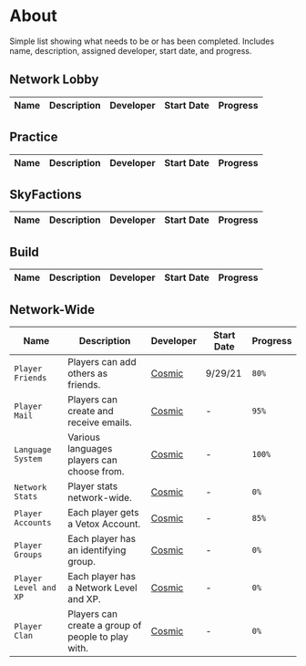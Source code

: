 # About
Simple list showing what needs to be or has been completed. Includes name, description, assigned developer, start date, and progress.

## Network Lobby
|Name|Description|Developer|Start Date|Progress|
|---|---|---|---|---|
## Practice
|Name|Description|Developer|Start Date|Progress|
|---|---|---|---|---|
## SkyFactions
|Name|Description|Developer|Start Date|Progress|
|---|---|---|---|---|
## Build
|Name|Description|Developer|Start Date|Progress|
|---|---|---|---|---|
## Network-Wide
|Name|Description|Developer|Start Date|Progress|
|---|---|---|---|---|
|`Player Friends`|Players can add others as friends.|[Cosmic](https://github.com/Cosmic5173)|9/29/21|`80%`|
|`Player Mail`|Players can create and receive emails.|[Cosmic](https://github.com/Cosmic5173)|-|`95%`|
|`Language System`|Various languages players can choose from.|[Cosmic](https://github.com/Cosmic5173)|-|`100%`|
|`Network Stats`|Player stats network-wide.|[Cosmic](https://github.com/Cosmic5173)|-|`0%`|
|`Player Accounts`|Each player gets a Vetox Account.|[Cosmic](https://github.com/Cosmic5173)|-|`85%`|
|`Player Groups`|Each player has an identifying group.|[Cosmic](https://github.com/Cosmic5173)|-|`0%`|
|`Player Level and XP`|Each player has a Network Level and XP.|[Cosmic](https://github.com/Cosmic5173)|-|`0%`|
|`Player Clan`|Players can create a group of people to play with.|[Cosmic](https://github.com/Cosmic5173)|-|`0%`|
